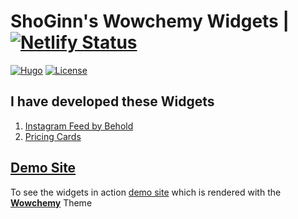 # ShoGinn's Wowchemy Widgets | [![Netlify Status](https://api.netlify.com/api/v1/badges/224f5629-85c7-40ac-b849-e1931057664d/deploy-status)](https://app.netlify.com/sites/shoginn-widget-demos/deploys)

[![Hugo](https://img.shields.io/badge/Hugo-%5E0.100.0-ff4088?style=flat-square&logo=hugo)](https://gohugo.io/)
[![License](https://img.shields.io/github/license/shoginn/wowchemy-widgets?style=flat-square)](https://github.com/shoginn/wowchemy-widgets/blob/master/LICENSE.md)

## I have developed these Widgets
1. [Instagram Feed by Behold](widgets/instagram-behold/)
2. [Pricing Cards](widgets/pricing-cards/)



## [Demo Site](https://shoginn-widget-demos.netlify.app)

To see the widgets in action [demo site](https://shoginn-widget-demos.netlify.app) which is rendered with the [**Wowchemy**](https://wowchemy.com) Theme
